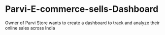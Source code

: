 # Parvi-E-commerce-sells-Dashboard
Owner of Parvi Store wants to create a dashboard to track and analyze their online sales across India
